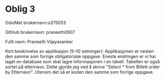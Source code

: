 
Oblig 3
=======
OsloMet brukernavn:s375053

GitHub brukernavn: praneeth0507

Fullt navn: Praneeth Vijayasanker

Kort beskrivelse av applikasjon (5–10 setninger):
Applikasjonen er nesten den samme som forrige obligatoriske 
oppgave. Eneste endringen er vi har laget en database som skal
lagre informasjonen i en tabell. Tabellen er også sortet på
etternavn. Dette gjorde jeg ved å skrive "Select * from Billett
order by Etternavn". Utenom det så er koden den samme som forrige
oppgave.
